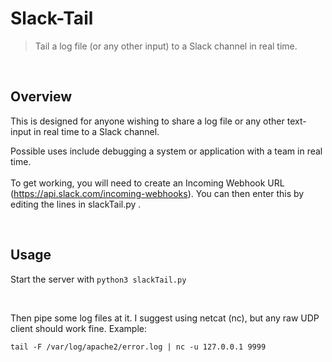 # Slack-Tail
> Tail a log file (or any other input) to a Slack channel in real time.  

&nbsp;

## Overview
This is designed for anyone wishing to share a log file or any other text-input in real time to a Slack channel.  

Possible uses include debugging a system or application with a team in real time.<br><br>To get working, you will need to create an Incoming Webhook URL (https://api.slack.com/incoming-webhooks). You can then enter this by editing the lines in slackTail.py . 

&nbsp;

## Usage
Start the server with `python3 slackTail.py`  

&nbsp;

Then pipe some log files at it. I suggest using netcat (nc), but any raw UDP client should work fine. Example:  

```
tail -F /var/log/apache2/error.log | nc -u 127.0.0.1 9999
```
